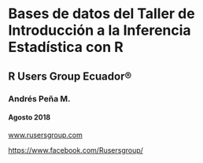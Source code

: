 # Bases de datos del Taller de Introducción a la Inferencia Estadística con R

## R Users Group Ecuador®

### Andrés Peña M.

#### Agosto 2018

www.rusersgroup.com

https://www.facebook.com/Rusersgroup/
